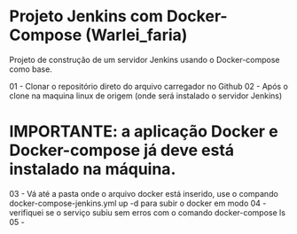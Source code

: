 # Projeto Jenkins com Docker-Compose (Warlei_faria)

Projeto de construção de um servidor Jenkins usando o Docker-compose como base.

01 - Clonar o repositório direto do arquivo carregador no Github
02 - Após o clone na maquina linux de origem (onde será instalado o servidor Jenkins)
# IMPORTANTE: a aplicação Docker e Docker-compose já deve está instalado na máquina. 
03 - Vá até a pasta onde o arquivo docker está inserido, use o compando docker-compose-jenkins.yml up -d para subir o docker em modo 
04 - verifiquei se o serviço subiu sem erros com o comando docker-compose ls 
05 - 